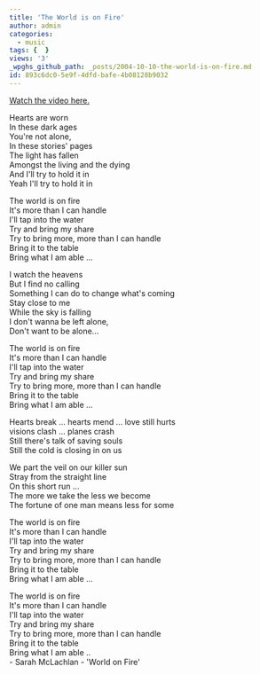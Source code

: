 ```yaml
---
title: 'The World is on Fire'
author: admin
categories:
  - music
tags: {  }
views: '3'
_wpghs_github_path: _posts/2004-10-10-the-world-is-on-fire.md
id: 893c6dc0-5e9f-4dfd-bafe-4b08128b9032
---
```

<p><a href="http://www.worldonfire.ca/">Watch the video here.</a></p>
<p>Hearts are worn<br />
In these dark ages<br />
You're not alone,<br />
In these stories' pages<br />
The light has fallen<br />
Amongst the living and the dying<br />
And I'll try to hold it in<br />
Yeah I'll try to hold it in</p>
<p>The world is on fire<br />
It's more than I can handle<br />
I'll tap into the water<br />
Try and bring my share<br />
Try to bring more, more than I can handle<br />
Bring it to the table<br />
Bring what I am able ...</p>
<p>I watch the heavens<br />
But I find no calling<br />
Something I can do to change what's coming<br />
Stay close to me<br />
While the sky is falling<br />
I don't wanna be left alone,<br />
Don't want to be alone...</p>
<p>The world is on fire<br />
It's more than I can handle<br />
I'll tap into the water<br />
Try and bring my share<br />
Try to bring more, more than I can handle<br />
Bring it to the table<br />
Bring what I am able ...</p>
<p>Hearts break ... hearts mend ... love still hurts<br />
visions clash ... planes crash<br />
Still there's talk of saving souls<br />
Still the cold is closing in on us</p>
<p>We part the veil on our killer sun<br />
Stray from the straight line<br />
On this short run ...<br />
The more we take the less we become<br />
The fortune of one man means less for some</p>
<p>The world is on fire<br />
It's more than I can handle<br />
I'll tap into the water<br />
Try and bring my share<br />
Try to bring more, more than I can handle<br />
Bring it to the table<br />
Bring what I am able ...</p>
<p>The world is on fire<br />
It's more than I can handle<br />
I'll tap into the water<br />
Try and bring my share<br />
Try to bring more, more than I can handle<br />
Bring it to the table<br />
Bring what I am able ..<br />
- Sarah McLachlan - 'World on Fire'</p>
